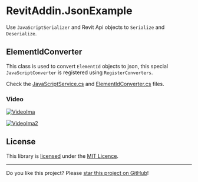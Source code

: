 # RevitAddin.JsonExample

Use `JavaScriptSerializer` and Revit Api objects to `Serialize` and `Deserialize`. 

## ElementIdConverter

This class is used to convert `ElementId` objects to json, this special `JavaScriptConverter` is registered using `RegisterConverters`.

Check the [JavaScriptService.cs](RevitAddin.JsonExample/Services/JavaScriptService.cs) and [ElementIdConverter.cs](RevitAddin.JsonExample/Services/ElementIdConverter.cs) files.

### Video

[![VideoIma]][Video]

[![VideoIma2]][Video2]

## License

This library is [licensed](LICENSE) under the [MIT Licence](https://en.wikipedia.org/wiki/MIT_License).

---

Do you like this project? Please [star this project on GitHub](https://github.com/ricaun/RevitAddin.JsonExample/stargazers)!

[Video]: https://youtu.be/TrlHLiikA6g
[VideoIma]: https://img.youtube.com/vi/TrlHLiikA6g/hqdefault.jpg

[Video2]: https://youtu.be/xbYy02mWzyE
[VideoIma2]: https://img.youtube.com/vi/xbYy02mWzyE/hqdefault.jpg
